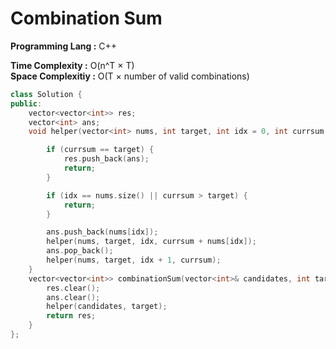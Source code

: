 # Combination Sum

**Programming Lang :** C++

**Time Complexity :** O(n^T × T)  
**Space Complexitiy :** O(T × number of valid combinations)

```cpp
class Solution {
public:
    vector<vector<int>> res;
    vector<int> ans;
    void helper(vector<int> nums, int target, int idx = 0, int currsum = 0) {

        if (currsum == target) {
            res.push_back(ans);
            return;
        }

        if (idx == nums.size() || currsum > target) {
            return;
        }

        ans.push_back(nums[idx]);
        helper(nums, target, idx, currsum + nums[idx]);
        ans.pop_back();
        helper(nums, target, idx + 1, currsum);
    }
    vector<vector<int>> combinationSum(vector<int>& candidates, int target) {
        res.clear();
        ans.clear();
        helper(candidates, target);
        return res;
    }
};
```
